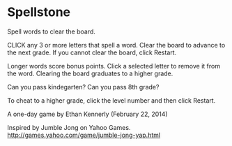 Spellstone
==========

Spell words to clear the board.

CLICK any 3 or more letters that spell a word.
Clear the board to advance to the next grade.
If you cannot clear the board, click Restart.

Longer words score bonus points.
Click a selected letter to remove it from the word.
Clearing the board graduates to a higher grade.

Can you pass kindegarten?
Can you pass 8th grade?

To cheat to a higher grade, click the level number and then click Restart.

A one-day game by Ethan Kennerly (February 22, 2014)

Inspired by Jumble Jong on Yahoo Games.
http://games.yahoo.com/game/jumble-jong-yap.html

